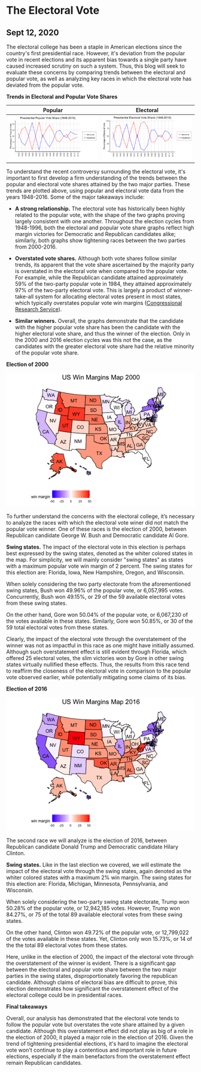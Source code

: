 # The Electoral Vote
## Sept 12, 2020

The electoral college has been a staple in American elections since the country's first presidential race. However, it's deviation from the popular vote in recent elections and its apparent bias towards a single party have caused increased scrutiny on such a system. Thus, this blog will seek to evaluate these concerns by comparing trends between the electoral and popular vote, as well as analyzing key races in which the electoral vote has deviated from the popular vote. 

**Trends in Electoral and Popular Vote Shares** 

Popular                  |  Electoral
:-------------------------:|:-------------------------:
![](Popular.Vote.Share.png)|![](Electoral.Vote.Share.png)

To understand the recent controversy surrounding the electoral vote, it's important to first develop a firm understanding of the trends between the popular and electoral vote shares attained by the two major parties. These trends are plotted above, using popular and electoral vote data from the years 1948-2016. Some of the major takeaways include:  

* **A strong relationship.** The electoral vote has historically been highly related to the popular vote, with the shape of the two graphs proving largely consistent with one another. Throughout the election cycles from 1948-1996, both the electoral and popular vote share graphs reflect high margin victories for Democratic and Republican candidates alike; similarly, both graphs show tightening races between the two parties from 2000-2016. 

* **Overstated vote shares.** Although both vote shares follow similar trends, its apparent that the vote share ascertained by the majority party is overstated in the electoral vote when compared to the popular vote. For example, while the Republican candidate attained approximately 59% of the two-party popular vote in 1984, they attained approximately 97% of the two-party electoral vote. This is largely a product of winner-take-all system for allocating electoral votes present in most states, which typically overstates popular vote win margins ([Congressional Research Service](https://fas.org/sgp/crs/misc/R43823.pdf)). 

* **Similar winners.** Overall, the graphs demonstrate that the candidate with the higher popular vote share has been the candidate with the higher electoral vote share, and thus the winner of the election. Only in the 2000 and 2016 election cycles was this not the case, as the candidates with the greater electoral vote share had the relative minority of the popular vote share. 

**Election of 2000** 

![](win.margins.map.2000.png)

To further understand the concerns with the electoral college, it’s necessary to analyze the races with which the electoral vote winer did not match the popular vote winner. One of these races is the election of 2000, between Republican candidate George W. Bush and Democratic candidate Al Gore. 

**Swing states.** The impact of the electoral vote in this election is perhaps best expressed by the swing states, denoted as the whiter colored states in the map. For simplicity, we will mainly consider "swing states" as states with a maximum popular vote win margin of 2 percent. The swing states for this election are: Florida, Iowa, New Hampshire, Oregon, and Wisconsin. 

When solely considering the two party electorate from the aforementioned swing states, Bush won 49.96% of the popular vote, or 6,057,995 votes. Concurrently, Bush won 49.15%, or 29 of the 59 available electoral votes from these swing states. 

On the other hand, Gore won 50.04% of the popular vote, or 6,067,230 of the votes available in these states. Similarly, Gore won 50.85%, or 30 of the 59 total electoral votes from these states. 

Clearly, the impact of the electoral vote through the overstatement of the winner was not as impactful in this race as one might have initially assumed. Although such overstatement effect is still evident through Florida, which offered 25 electoral votes, the slim victories won by Gore in other swing states virtually nullified these effects. Thus, the results from this race tend to reaffirm the closeness of the electoral vote in comparison to the popular vote observed earlier, while potentially mitigating some claims of its bias. 

**Election of 2016**

![](win.margins.map.2016.png)

The second race we will analyze is the election of 2016, between Republican candidate Donald Trump and Democratic candidate Hilary Clinton. 

**Swing states.** Like in the last election we covered, we will estimate the impact of the electoral vote through the swing states, again denoted as the whiter colored states with a maximum 2% win margin. The swing states for this election are: Florida, Michigan, Minnesota, Pennsylvania, and Wisconsin. 

When solely considering the two-party swing state electorate, Trump won 50.28% of the popular vote, or 12,942,185 votes. However, Trump won 84.27%, or 75 of the total 89 available electoral votes from these swing states. 

On the other hand, Clinton won 49.72% of the popular vote, or 12,799,022 of the votes available in these states. Yet, Clinton only won 15.73%, or 14 of the the total 89 electoral votes from these states. 

Here, unlike in the election of 2000, the impact of the electoral vote through the overstatement of the winner is evident. There is a significant gap between the electoral and popular vote share between the two major parties in the swing states, disproportionately favoring the republican candidate. Although claims of electoral bias are difficult to prove, this election demonstrates how significant the overstatement effect of the electoral college could be in presidential races. 

**Final takeaways** 

Overall, our analysis has demonstrated that the electoral vote tends to follow the popular vote but overstates the vote share attained by a given candidate. Although this overstatement effect did not play as big of a role in the election of 2000, it played a major role in the election of 2016. Given the trend of tightening presidential elections, it's hard to imagine the electoral vote won't continue to play a contentious and important role in future elections, especially if the main benefactors from the overstatement effect remain Republican candidates. 








 





